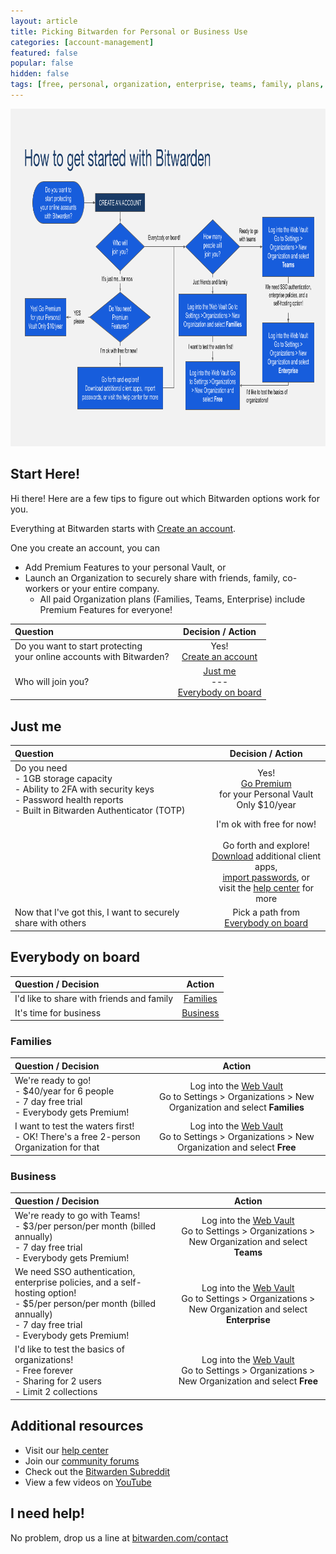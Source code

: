 ```yaml
---
layout: article
title: Picking Bitwarden for Personal or Business Use
categories: [account-management]
featured: false
popular: false
hidden: false
tags: [free, personal, organization, enterprise, teams, family, plans, subscription]
---
```

<img src="/images/picking-plan.png" width="960" height="540">

## Start Here!
Hi there! Here are a few tips to figure out which Bitwarden options work for you.

Everything at Bitwarden starts with [Create an account](https://vault.bitwarden.com/#/register).

One you create an account, you can
- Add Premium Features to your personal Vault, or 
- Launch an Organization to securely share with friends, family, co-workers or your entire company.
	- All paid Organization plans (Families, Teams, Enterprise) include Premium Features for everyone!

| Question | Decision / Action |
|:---|:---:|
|  Do you want to start protecting<br>your online accounts with Bitwarden? | Yes!<br>[Create an account](https://vault.bitwarden.com/) |
| Who will join you? | [Just me](#just-me)<br>---<br>[Everybody on board](#everybody-on-board) | 

## Just me

| Question | Decision / Action |
|:---|:---:|
|  Do you need<br>- 1GB storage capacity<br>- Ability to 2FA with security keys<br> - Password health reports<br>- Built in Bitwarden Authenticator (TOTP)  |  Yes!<br>[Go Premium](https://vault.bitwarden.com/#/?premium=purchase)<br>for your Personal Vault<br>Only $10/year |
| | I'm ok with free for now!<br><br>Go forth and explore!<br>[Download](https://bitwarden.com/download/) additional client apps,<br>[import passwords](https://bitwarden.com/help/article/import-data/), or<br>visit the [help center](https://bitwarden.com/help/) for more |
| Now that I've got this, I want to securely share with others | Pick a path from<br>[Everybody on board](#everybody-on-board)|


## Everybody on board

| Question / Decision | Action |
|:---|:---:|
| I'd like to share with friends and family | [Families](#families) |
| It's time for business | [Business](#business) |

### Families

| Question / Decision | Action |
|:---|:---:|
| We're ready to go!<br>- $40/year for 6 people<br>- 7 day free trial<br>- Everybody gets Premium! | Log into the [Web Vault](https://vault.bitwarden.com/)<br>Go to Settings > Organizations > New Organization and select **Families** |
| I want to test the waters first!<br>- OK! There's a free 2-person Organization for that | Log into the [Web Vault](https://vault.bitwarden.com/)<br>Go to Settings > Organizations > New Organization and select **Free** |


### Business

| Question / Decision | Action |
|:---|:---:|
| We're ready to go with Teams!<br>- $3/per person/per month (billed annually)<br>- 7 day free trial<br>- Everybody gets Premium! | Log into the [Web Vault](https://vault.bitwarden.com/)<br>Go to Settings > Organizations > New Organization and select **Teams** |
| We need SSO authentication, enterprise policies, and a self-hosting option!<br>- $5/per person/per month (billed annually)<br>- 7 day free trial<br>- Everybody gets Premium! | Log into the [Web Vault](https://vault.bitwarden.com/)<br>Go to Settings > Organizations > New Organization and select **Enterprise** |
| I'd like to test the basics of organizations!<br>- Free forever<br>- Sharing for 2 users<br>- Limit 2 collections | Log into the [Web Vault](https://vault.bitwarden.com/)<br>Go to Settings > Organizations > New Organization and select **Free** |

## Additional resources

- Visit our [help center](https://bitwarden.com/help/)
- Join our [community forums](https://community.bitwarden.com/)
- Check out the [Bitwarden Subreddit](https://www.reddit.com/r/Bitwarden/)
- View a few videos on [YouTube](https://www.youtube.com/bitwarden)

## I need help!
No problem, drop us a line at [bitwarden.com/contact](https://bitwarden.com/contact/)